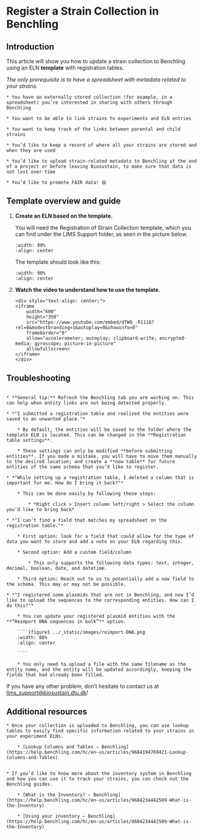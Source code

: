 # Register a Strain Collection in Benchling

## Introduction

This article will show you how to update a strain collection to Benchling using an ELN **template** with registration tables. 

*The only prerequisite is to have a spreadsheet with metadata related to your strains.* 


```{dropdown} You may want to do this if...
* You have an externally stored collection (for example, in a spreadsheet) you’re interested in sharing with others through Benchling

* You want to be able to link strains to experiments and ELN entries

* You want to keep track of the links between parental and child strains

* You’d like to keep a record of where all your strains are stored and when they are used

* You’d like to upload strain-related metadata to Benchling at the end of a project or before leaving Biosustain, to make sure that data is not lost over time

* You’d like to promote FAIR data! 😄
```

## Template overview and guide

1. **Create an ELN based on the template.**
    
    You will need the Registration of Strain Collection template, which you can find under the LIMS Support folder, as seen in the picture below.

    ```{figure} ../_static/images/straincol-template.png
    :width: 90%
    :align: center

    ```

    The template should look like this:
    
    ```{figure} ../_static/images/template-overview.png
    :width: 90%
    :align: center

    ```

2. **Watch the video to understand how to use the template.**
    ````{raw} html
    <div style="text-align: center;">
    <iframe 
        width="600" 
        height="350" 
        src="https://www.youtube.com/embed/dTW0_-R111Q?rel=0&modestbranding=1&autoplay=0&showinfo=0" 
        frameborder="0" 
        allow="accelerometer; autoplay; clipboard-write; encrypted-media; gyroscope; picture-in-picture" 
        allowfullscreen>
    </iframe>
    </div>
    ````

## Troubleshooting


```{dropdown} If you run into any issues while registering your collection, read through this list and see if you can find a solution. 

* **General tip:** Refresh the Benchling tab you are working on. This can help when entity links are not being detected properly.

* *"I submitted a registration table and realized the entities were saved to an unwanted place."* 

    * By default, the entities will be saved to the folder where the template ELN is located. This can be changed in the **Registration table settings**.

    * These settings can only be modified **before submitting entities**. If you made a mistake, you will have to move them manually to the desired location; and create a **new table** for future entities of the same schema that you’d like to register.

* *"While setting up a registration table, I deleted a column that is important for me. How do I bring it back?"*

    * This can be done easily by following these steps:

        * *Right click > Insert column left/right > Select the column you’d like to bring back*

* *"I can’t find a field that matches my spreadsheet on the registration table."*

    * First option: look for a field that could allow for the type of data you want to store and add a note on your ELN regarding this. 

    * Second option: Add a custom field/column

        * This only supports the following data types: text, integer, decimal, boolean, date, and datetime.

    * Third option: Reach out to us to potentially add a new field to the schema. This may or may not be possible.

* *"I registered some plasmids that are not in Benchling, and now I’d like to upload the sequences to the corresponding entities. How can I do this?"*

    * You can update your registered plasmid entities with the **“Reimport DNA sequences in bulk”** option. 
    
    ````{figure} ../_static/images/reimport-DNA.png
    :width: 80%
    :align: center

    ````

    * You only need to upload a file with the same filename as the entity name, and the entity will be updated accordingly, keeping the fields that had already been filled.
```

If you have any other problem, don’t hesitate to contact us at [lims_support@biosustain.dtu.dk](mailto:lims_support@biosustain.dtu.dk)!

## Additional resources


```{dropdown} Links that could be helpful
* Once your collection is uploaded to Benchling, you can use lookup tables to easily find specific information related to your strains in your experiment ELNs. 

    * [Lookup Columns and Tables – Benchling](https://help.benchling.com/hc/en-us/articles/9684194769421-Lookup-Columns-and-Tables)


* If you’d like to know more about the inventory system in Benchling and how you can use it to track your strains, you can check out the Benchling guides.

    * [What is the Inventory? – Benchling](https://help.benchling.com/hc/en-us/articles/9684234442509-What-is-the-Inventory)

    * [Using your inventory – Benchling](https://help.benchling.com/hc/en-us/articles/9684234442509-What-is-the-Inventory)
```